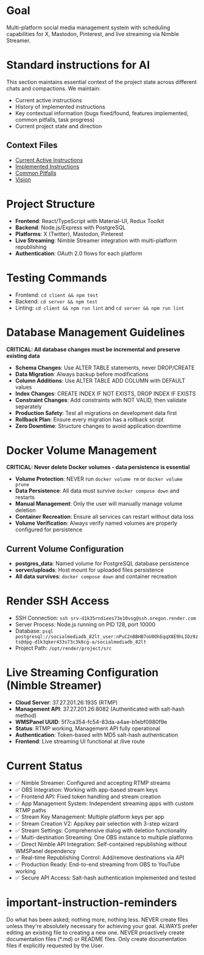 # Goal
Multi-platform social media management system with scheduling capabilities for X, Mastodon, Pinterest, and live streaming via Nimble Streamer.

# Standard instructions for AI 
This section maintains essential context of the project state across different chats and compactions. We maintain:
- Current active instructions
- History of implemented instructions  
- Key contextual information (bugs fixed/found, features implemented, common pitfalls, task progress)
- Current project state and direction

## Context Files
- [Current Active Instructions](current-active-instructions.md)
- [Implemented Instructions](implemented-instructions.md)
- [Common Pitfalls](common-pitfalls-to-watch-out.md)
- [Vision](vision.md)

# Project Structure
- **Frontend**: React/TypeScript with Material-UI, Redux Toolkit
- **Backend**: Node.js/Express with PostgreSQL
- **Platforms**: X (Twitter), Mastodon, Pinterest
- **Live Streaming**: Nimble Streamer integration with multi-platform republishing
- **Authentication**: OAuth 2.0 flows for each platform

# Testing Commands
- Frontend: `cd client && npm test`
- Backend: `cd server && npm test`
- Linting: `cd client && npm run lint` and `cd server && npm run lint`

# Database Management Guidelines
**CRITICAL: All database changes must be incremental and preserve existing data**
- **Schema Changes**: Use ALTER TABLE statements, never DROP/CREATE
- **Data Migration**: Always backup before modifications
- **Column Additions**: Use ALTER TABLE ADD COLUMN with DEFAULT values
- **Index Changes**: CREATE INDEX IF NOT EXISTS, DROP INDEX IF EXISTS
- **Constraint Changes**: Add constraints with NOT VALID, then validate separately
- **Production Safety**: Test all migrations on development data first
- **Rollback Plan**: Ensure every migration has a rollback script
- **Zero Downtime**: Structure changes to avoid application downtime

# Docker Volume Management
**CRITICAL: Never delete Docker volumes - data persistence is essential**
- **Volume Protection**: NEVER run `docker volume rm` or `docker volume prune`
- **Data Persistence**: All data must survive `docker compose down` and restarts
- **Manual Management**: Only the user will manually manage volume deletion
- **Container Recreation**: Ensure all services can restart without data loss
- **Volume Verification**: Always verify named volumes are properly configured for persistence

## Current Volume Configuration
- **postgres_data**: Named volume for PostgreSQL database persistence
- **server/uploads**: Host mount for uploaded files persistence
- **All data survives**: `docker compose down` and container recreation

# Render SSH Access
- SSH Connection: `ssh srv-d1k35rndiees73e10vsg@ssh.oregon.render.com`
- Server Process: Node.js running on PID 128, port 10000
- Database: `psql postgresql://socialmediadb_82lt_user:nPuC2nBBHB7oU0OhEqqX8E9hLIOz9zts@dpg-d1k3qker433s73c3k8cg-a/socialmediadb_82lt`
- Project Path: `/opt/render/project/src`

# Live Streaming Configuration (Nimble Streamer)
- **Cloud Server**: 37.27.201.26:1935 (RTMP)
- **Management API**: 37.27.201.26:8082 (Authenticated with salt-hash method)
- **WMSPanel UUID**: 5f7ca354-fc54-83da-a4ae-b1ebf0980f9e
- **Status**: RTMP working, Management API fully operational
- **Authentication**: Token-based with MD5 salt-hash authentication
- **Frontend**: Live streaming UI functional at /live route

# Current Status
- ✅ Nimble Streamer: Configured and accepting RTMP streams
- ✅ OBS Integration: Working with app-based stream keys  
- ✅ Frontend API: Fixed token handling and stream creation
- ✅ App Management System: Independent streaming apps with custom RTMP paths
- ✅ Stream Key Management: Multiple platform keys per app
- ✅ Stream Creation V2: App/key pair selection with 3-step wizard
- ✅ Stream Settings: Comprehensive dialog with deletion functionality
- ✅ Multi-destination Streaming: One OBS instance to multiple platforms
- ✅ Direct Nimble API Integration: Self-contained republishing without WMSPanel dependency
- ✅ Real-time Republishing Control: Add/remove destinations via API
- ✅ Production Ready: End-to-end streaming from OBS to YouTube working
- ✅ Secure API Access: Salt-hash authentication implemented and tested

# important-instruction-reminders
Do what has been asked; nothing more, nothing less.
NEVER create files unless they're absolutely necessary for achieving your goal.
ALWAYS prefer editing an existing file to creating a new one.
NEVER proactively create documentation files (*.md) or README files. Only create documentation files if explicitly requested by the User.